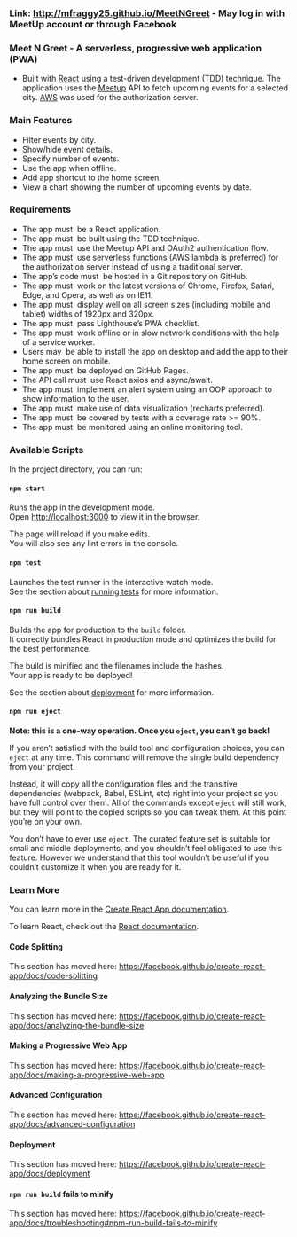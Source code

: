 ### Link: http://mfraggy25.github.io/MeetNGreet - May log in with MeetUp account or through Facebook

### Meet N Greet - A serverless, progressive web application (PWA)
* Built with [React](https://reactjs.org/) using a test-driven development (TDD) technique. The application uses the [Meetup](http://meetup.com/) API to fetch upcoming events for a selected city. [AWS](https://aws.amazon.com/) was used for the authorization server.

### Main Features
* Filter events by city. 
* Show/hide event details. 
* Specify number of events. 
* Use the app when offline. 
* Add app shortcut to the home screen. 
* View a chart showing the number of upcoming events by date. 

### Requirements
* The app ​must ​ be a React application.
* The app ​must ​ be built using the TDD technique. 
* The app ​must ​ use the Meetup API and OAuth2 authentication flow.
* The app ​must ​ use serverless functions (AWS lambda is preferred) for the authorization server instead of using a traditional server.
* The app’s code ​must ​ be hosted in a Git repository on GitHub.
* The app ​must ​ work on the latest versions of Chrome, Firefox, Safari, Edge, and Opera, as well as on IE11.
* The app ​must ​ display well on all screen sizes (including mobile and tablet) widths of 1920px and 320px.
* The app ​must ​ pass ​Lighthouse​’s PWA checklist.
* The app ​must ​ work offline or in slow network conditions with the help of a service worker.
* Users ​may ​ be able to install the app on desktop and add the app to their home screen on mobile.
* The app ​must ​ be deployed on GitHub Pages.
* The API call ​must ​ use React axios and async/await.
* The app ​must ​ implement an alert system using an OOP approach to show information to the user.
* The app ​must ​ make use of data visualization (recharts preferred).
* The app ​must ​ be covered by tests with a coverage rate >= 90%.
* The app ​must ​ be monitored using an online monitoring tool. 

### Available Scripts

In the project directory, you can run:

#### `npm start`

Runs the app in the development mode.<br />
Open [http://localhost:3000](http://localhost:3000) to view it in the browser.

The page will reload if you make edits.<br />
You will also see any lint errors in the console.

#### `npm test`

Launches the test runner in the interactive watch mode.<br />
See the section about [running tests](https://facebook.github.io/create-react-app/docs/running-tests) for more information.

#### `npm run build`

Builds the app for production to the `build` folder.<br />
It correctly bundles React in production mode and optimizes the build for the best performance.

The build is minified and the filenames include the hashes.<br />
Your app is ready to be deployed!

See the section about [deployment](https://facebook.github.io/create-react-app/docs/deployment) for more information.

#### `npm run eject`

**Note: this is a one-way operation. Once you `eject`, you can’t go back!**

If you aren’t satisfied with the build tool and configuration choices, you can `eject` at any time. This command will remove the single build dependency from your project.

Instead, it will copy all the configuration files and the transitive dependencies (webpack, Babel, ESLint, etc) right into your project so you have full control over them. All of the commands except `eject` will still work, but they will point to the copied scripts so you can tweak them. At this point you’re on your own.

You don’t have to ever use `eject`. The curated feature set is suitable for small and middle deployments, and you shouldn’t feel obligated to use this feature. However we understand that this tool wouldn’t be useful if you couldn’t customize it when you are ready for it.

### Learn More

You can learn more in the [Create React App documentation](https://facebook.github.io/create-react-app/docs/getting-started).

To learn React, check out the [React documentation](https://reactjs.org/).

#### Code Splitting

This section has moved here: https://facebook.github.io/create-react-app/docs/code-splitting

#### Analyzing the Bundle Size

This section has moved here: https://facebook.github.io/create-react-app/docs/analyzing-the-bundle-size

#### Making a Progressive Web App

This section has moved here: https://facebook.github.io/create-react-app/docs/making-a-progressive-web-app

#### Advanced Configuration

This section has moved here: https://facebook.github.io/create-react-app/docs/advanced-configuration

#### Deployment

This section has moved here: https://facebook.github.io/create-react-app/docs/deployment

#### `npm run build` fails to minify

This section has moved here: https://facebook.github.io/create-react-app/docs/troubleshooting#npm-run-build-fails-to-minify
